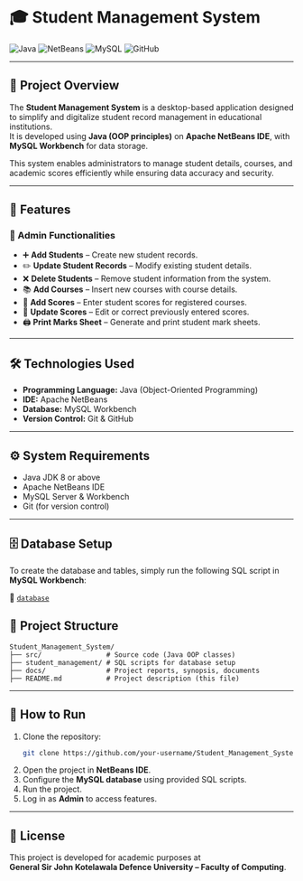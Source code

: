 # 🎓 Student Management System

![Java](https://img.shields.io/badge/Java-OOP-blue?logo=java&logoColor=white)
![NetBeans](https://img.shields.io/badge/IDE-NetBeans-darkblue?logo=apache-netbeans-ide&logoColor=white)
![MySQL](https://img.shields.io/badge/Database-MySQL-orange?logo=mysql&logoColor=white)
![GitHub](https://img.shields.io/badge/VersionControl-GitHub-black?logo=github)

---

## 📌 Project Overview
The **Student Management System** is a desktop-based application designed to simplify and digitalize student record management in educational institutions.  
It is developed using **Java (OOP principles)** on **Apache NetBeans IDE**, with **MySQL Workbench** for data storage.  

This system enables administrators to manage student details, courses, and academic scores efficiently while ensuring data accuracy and security.

---

## 🚀 Features
### 🔑 Admin Functionalities
- ➕ **Add Students** – Create new student records.  
- ✏️ **Update Student Records** – Modify existing student details.  
- ❌ **Delete Students** – Remove student information from the system.  
- 📚 **Add Courses** – Insert new courses with course details.  
- 📝 **Add Scores** – Enter student scores for registered courses.  
- 🔄 **Update Scores** – Edit or correct previously entered scores.  
- 🖨️ **Print Marks Sheet** – Generate and print student mark sheets.  

---

## 🛠️ Technologies Used
- **Programming Language:** Java (Object-Oriented Programming)  
- **IDE:** Apache NetBeans  
- **Database:** MySQL Workbench  
- **Version Control:** Git & GitHub  

---

## ⚙️ System Requirements
- Java JDK 8 or above  
- Apache NetBeans IDE  
- MySQL Server & Workbench  
- Git (for version control)  

---

## 🗄️ Database Setup
To create the database and tables, simply run the following SQL script in **MySQL Workbench**:

📄 [`database`](./student_management.sql)


## 📂 Project Structure
```
Student_Management_System/
├── src/                # Source code (Java OOP classes)
├── student_management/ # SQL scripts for database setup
├── docs/               # Project reports, synopsis, documents
├── README.md           # Project description (this file)
```

---

## 📖 How to Run
1. Clone the repository:  
   ```bash
   git clone https://github.com/your-username/Student_Management_System.git
   ```
2. Open the project in **NetBeans IDE**.  
3. Configure the **MySQL database** using provided SQL scripts.  
4. Run the project.  
5. Log in as **Admin** to access features.  

---

## 📜 License
This project is developed for academic purposes at  
**General Sir John Kotelawala Defence University – Faculty of Computing**.  

